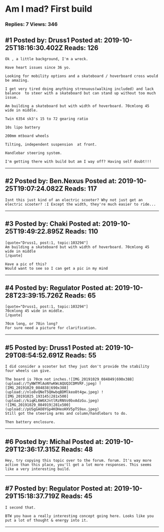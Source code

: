 # Am I mad? First build

### Replies: 7 Views: 346

## \#1 Posted by: Druss1 Posted at: 2019-10-25T18:16:30.402Z Reads: 126

```
Ok , a little background, I'm a wreck.

Have heart issues since 36 yo.

Looking for mobility options and a skateboard / hoverboard cross would be amazing.

I get very tired doing anything strenuous(walking included) and lack balance  to steer with a skateboard but can stand up without too much issue.

Am building a skateboard but with width of hoverboard. 70cmlong 45 wide in middle.

Twin 6354 sk3's 15 to 72 gearing ratio

10s lipo battery

200mm mtboard wheels

Tilting, independent suspension  at front.

Handlebar steering system.

I'm getting there with build but am I way off? Having self doubt!!!
```

---
## \#2 Posted by: Ben.Nexus Posted at: 2019-10-25T19:07:24.082Z Reads: 117

```
Isnt this just kind of an electric scooter? Why not just get an electric scooter? :I Except the width, they're much easier to ride...
```

---
## \#3 Posted by: Chaki Posted at: 2019-10-25T19:49:22.895Z Reads: 110

```
[quote="Druss1, post:1, topic:103294"]
Am building a skateboard but with width of hoverboard. 70cmlong 45 wide in middle
[/quote]

Have a pic of this? 
Would want to see so I can get a pic in my mind
```

---
## \#4 Posted by: Regulator Posted at: 2019-10-28T23:39:15.726Z Reads: 65

```
[quote="Druss1, post:1, topic:103294"]
70cmlong 45 wide in middle.
[/quote]

70cm long, or 70in long?
For sure need a picture for clarification.
```

---
## \#5 Posted by: Druss1 Posted at: 2019-10-29T08:54:52.691Z Reads: 55

```
I did consider a scooter but they just don't provide the stability four wheels can give.

The board is 70cm not inches.![IMG_20191029_084849|690x388](upload://TyNWTMlAoNYwKWcAQUQ3CDMVRF.jpeg) ![IMG_20191029_084838|690x388](upload://nlo8vQNeT5QHwbqBDMlkeo8t4gw.jpeg) ![IMG_20191025_193145|281x500](upload://kiqKL6W6XJntlRzRNVo9bvAdzGu.jpeg) 
![IMG_20191029_084919|281x500](upload://pUSgGAO8YGp4KOHeoHXV5pTS9ax.jpeg) 
Still got the steering arms and column/handlebars to do.

Then battery enclosure.
```

---
## \#6 Posted by: Michal Posted at: 2019-10-29T12:36:17.315Z Reads: 48

```
Hey, try copying this topic over to the forum. forum. It's way more active than this place, you'll get a lot more responses. This seems like a very interesting build.
```

---
## \#7 Posted by: Regulator Posted at: 2019-10-29T15:18:37.719Z Reads: 45

```
I second that.

BTW you have a really interesting concept going here. Looks like you put a lot of thought & energy into it.
```

---
